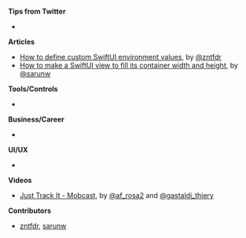 **Tips from Twitter**

*

**Articles**

* [How to define custom SwiftUI environment values](https://www.fivestars.blog/articles/how-to-define-environment-values/), by [@zntfdr](https://twitter.com/zntfdr)
* [How to make a SwiftUI view to fill its container width and height](https://sarunw.com/posts/how-to-make-swiftui-view-fill-container-width-and-height/), by [@sarunw](https://twitter.com/sarunw)

**Tools/Controls**

* 

**Business/Career**

* 

**UI/UX**

* 

**Videos**

* [Just Track It - Mobcast](https://www.youtube.com/watch?v=uv7ftWQVfGA), by [@af_rosa2](https://twitter.com/af_rosa2) and [@gastaldi_thiery](https://twitter.com/GastaldiThiery)

**Contributors**

* [zntfdr](https://github.com/zntfdr), [sarunw](https://github.com/sarunw)
